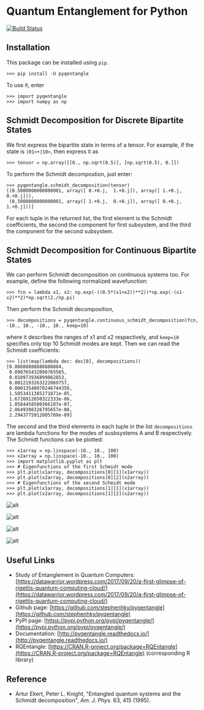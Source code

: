# Quantum Entanglement for Python

[![Build Status](https://travis-ci.org/stephenhky/pyqentangle.svg?branch=master)](https://travis-ci.org/stephenhky/pyqentangle)

## Installation

This package can be installed using `pip`.

```
>>> pip install -U pyqentangle
```

To use it, enter

```
>>> import pyqentangle
>>> import numpy as np
```

## Schmidt Decomposition for Discrete Bipartite States

We first express the bipartite state in terms of a tensor. For example, if the state is `|01>+|10>`, then express it as

```
>>> tensor = np.array([[0., np.sqrt(0.5)], [np.sqrt(0.5), 0.]])
```

To perform the Schmidt decompostion, just enter:

```
>>> pyqentangle.schmidt_decomposition(tensor)
[(0.5000000000000001, array([ 0.+0.j,  1.+0.j]), array([ 1.+0.j,  0.+0.j])),
 (0.5000000000000001, array([ 1.+0.j,  0.+0.j]), array([ 0.+0.j,  1.+0.j]))]
```

For each tuple in the returned list, the first element is the Schmidt coefficients, the second the component for first subsystem, and the third the component for the second subsystem.

## Schmidt Decomposition for Continuous Bipartite States

We can perform Schmidt decomposition on continuous systems too. For example, define the following normalized wavefunction:

```
>>> fcn = lambda x1, x2: np.exp(-((0.5*(x1+x2))**2))*np.exp(-(x1-x2)**2)*np.sqrt(2./np.pi)
```

Then perform the Schmidt decomposition, 

```
>>> decompositions = pyqentangle.continuous_schmidt_decomposition(fcn, -10., 10., -10., 10., keep=10)
```

where it describes the ranges of x1 and x2 respectively, and `keep=10` specifies only top 10 Schmidt modes are kept. Then we can read the Schmidt coefficients:

```
>>> list(map(lambda dec: dec[0], decompositions))
[0.88888888888888884,
 0.098765432098765565,
 0.010973936899862853,
 0.0012193263222069757,
 0.00013548070246744356,
 1.5053411385271871e-05,
 1.6726012650322333e-06,
 1.8584458500366187e-07,
 2.0649398326795657e-08,
 2.2943775912005789e-09]
```

The second and the third elements in each tuple in the list `decompositions` are lambda functions for the modes of susbsystems A and B respectively. The Schmidt functions can be plotted:
```
>>> x1array = np.linspace(-10., 10., 100)
>>> x2array = np.linspace(-10., 10., 100)
>>> import matplotlib.pyplot as plt
>>> # Eigenfunctions of the first Schmidt mode
>>> plt.plot(x1array, decompositions[0][1](x1array))
>>> plt.plot(x2array, decompositions[0][2](x2array))
>>> # Eigenfunctions of the second Schmidt mode
>>> plt.plot(x1array, decompositions[1][1](x1array))
>>> plt.plot(x2array, decompositions[1][2](x2array))
```

![alt](fig/Figure_1A.png)

![alt](fig/Figure_1B.png)

![alt](fig/Figure_2A.png)

![alt](fig/Figure_2B.png)


## Useful Links

* Study of Entanglement in Quantum Computers: [https://datawarrior.wordpress.com/2017/09/20/a-first-glimpse-of-rigettis-quantum-computing-cloud/](https://datawarrior.wordpress.com/2017/09/20/a-first-glimpse-of-rigettis-quantum-computing-cloud/)
* Github page: [https://github.com/stephenhky/pyqentangle](https://github.com/stephenhky/pyqentangle)
* PyPI page: [https://pypi.python.org/pypi/pyqentangle/](https://pypi.python.org/pypi/pyqentangle/)
* Documentation: [http://pyqentangle.readthedocs.io/](http://pyqentangle.readthedocs.io/)
* RQEntangle: [https://CRAN.R-project.org/package=RQEntangle](https://CRAN.R-project.org/package=RQEntangle) (corresponding R library)

## Reference
* Artur Ekert, Peter L. Knight, "Entangled quantum systems and the Schmidt decomposition", *Am. J. Phys.* 63, 415 (1995).